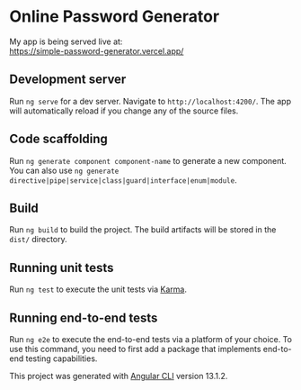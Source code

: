 # Online Password Generator

My app is being served live at:     
https://simple-password-generator.vercel.app/

## Development server     
Run `ng serve` for a dev server. Navigate to `http://localhost:4200/`. The app will automatically reload if you change any of the source files.

## Code scaffolding     
Run `ng generate component component-name` to generate a new component. You can also use `ng generate directive|pipe|service|class|guard|interface|enum|module`.

## Build     
Run `ng build` to build the project. The build artifacts will be stored in the `dist/` directory.

## Running unit tests     
Run `ng test` to execute the unit tests via [Karma](https://karma-runner.github.io).

## Running end-to-end tests     
Run `ng e2e` to execute the end-to-end tests via a platform of your choice. To use this command, you need to first add a package that implements end-to-end testing capabilities.

This project was generated with [Angular CLI](https://github.com/angular/angular-cli) version 13.1.2.
